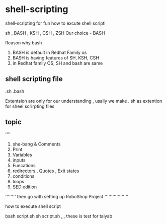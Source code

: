 # shell-scripting
shell-scripting for fun
how to excute shell scripti

sh , BASH , KSH , CSH , ZSH
Our choice - BASH

Reason why bash

1. BASH is default in Redhat Family os
2. BASH is having features of SH, KSH, CSH
3. in Redhat family OS, SH and bash are same

shell scripting file 
------------------------------------------
.sh 
.bash

Extentsion are only for our understanding , usally we make . sh as extention for sheel scrirpting files 

## topic

''''
1. she-bang & Comments
2. Print 
3. Variables 
4. inputs
5. Funcations
6. redirectors , Quotes , Exit states
7. conditions 
8. loops 
9. SED edition 

''''''''
then go with setting up RoboShop Project
''''''''''''''''''

how to execute shell script 

bash script.sh
sh script.sh
,,,
these is test for taiyab